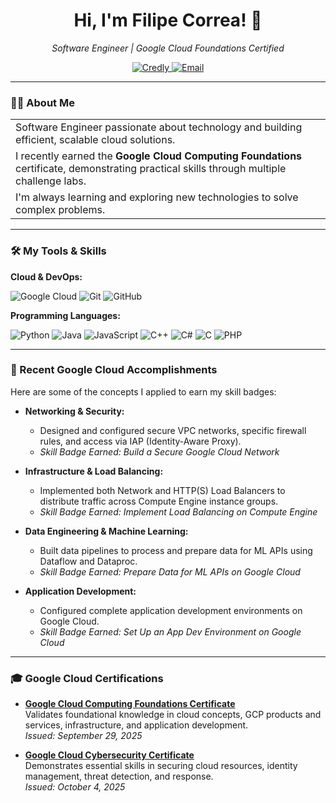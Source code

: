 <h1 align="center">Hi, I'm Filipe Correa! 👋</h1>
<p align="center">
  <em>Software Engineer | Google Cloud Foundations Certified</em>
</p>

<p align="center">
  <a href="https://www.credly.com/users/filipe-correa.ab66564b" target="_blank">
    <img src="https://img.shields.io/badge/Credly-View_Certificates-1f972d?style=for-the-badge&logo=credly&logoColor=white" alt="Credly"/>
  </a>
  <a href="mailto:filipe-correa@outlook.com" target="_blank">
    <img src="https://img.shields.io/badge/Email-Get_in_Touch-blue?style=for-the-badge&logo=microsoftoutlook" alt="Email"/>
  </a>
</p>

---

### 👨‍💻 About Me

<table>
  <tr>
    <td>Software Engineer passionate about technology and building efficient, scalable cloud solutions.</td>
  </tr>
  <tr>
    <td>I recently earned the <strong>Google Cloud Computing Foundations</strong> certificate, demonstrating practical skills through multiple challenge labs.</td>
  </tr>
  <tr>
    <td>I'm always learning and exploring new technologies to solve complex problems.</td>
  </tr>
</table>

---

### 🛠️ My Tools & Skills

**Cloud & DevOps:**

![Google Cloud](https://img.shields.io/badge/Google_Cloud-4285F4?style=for-the-badge&logo=google-cloud&logoColor=white)
![Git](https://img.shields.io/badge/git-%23F05033.svg?style=for-the-badge&logo=git&logoColor=white)
![GitHub](https://img.shields.io/badge/github-%23121011.svg?style=for-the-badge&logo=github&logoColor=white)

**Programming Languages:**

![Python](https://img.shields.io/badge/Python-3776AB?style=for-the-badge&logo=python&logoColor=white)
![Java](https://img.shields.io/badge/Java-007396?style=for-the-badge&logo=java&logoColor=white)
![JavaScript](https://img.shields.io/badge/JavaScript-F7DF1E?style=for-the-badge&logo=javascript&logoColor=black)
![C++](https://img.shields.io/badge/C%2B%2B-00599C?style=for-the-badge&logo=c%2B%2B&logoColor=white)
![C#](https://img.shields.io/badge/C%23-239120?style=for-the-badge&logo=c-sharp&logoColor=white)
![C](https://img.shields.io/badge/C-A8B9CC?style=for-the-badge&logo=c&logoColor=white)
![PHP](https://img.shields.io/badge/PHP-777BB4?style=for-the-badge&logo=php&logoColor=white)

---

### 📜 Recent Google Cloud Accomplishments

Here are some of the concepts I applied to earn my skill badges:

- **Networking & Security:**
  - Designed and configured secure VPC networks, specific firewall rules, and access via IAP (Identity-Aware Proxy).
  - *Skill Badge Earned: Build a Secure Google Cloud Network*

- **Infrastructure & Load Balancing:**
  - Implemented both Network and HTTP(S) Load Balancers to distribute traffic across Compute Engine instance groups.
  - *Skill Badge Earned: Implement Load Balancing on Compute Engine*

- **Data Engineering & Machine Learning:**
  - Built data pipelines to process and prepare data for ML APIs using Dataflow and Dataproc.
  - *Skill Badge Earned: Prepare Data for ML APIs on Google Cloud*

- **Application Development:**
  - Configured complete application development environments on Google Cloud.
  - *Skill Badge Earned: Set Up an App Dev Environment on Google Cloud*

---

### 🎓 Google Cloud Certifications

- **[Google Cloud Computing Foundations Certificate](https://www.credly.com/users/filipe-correa.ab66564b)**  
  Validates foundational knowledge in cloud concepts, GCP products and services, infrastructure, and application development.  
  *Issued: September 29, 2025*

- **[Google Cloud Cybersecurity Certificate](https://www.credly.com/users/filipe-correa.ab66564b)**  
  Demonstrates essential skills in securing cloud resources, identity management, threat detection, and response.  
  *Issued: October 4, 2025*
